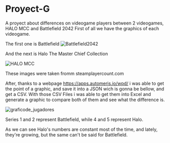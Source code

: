 # Proyect-G
A proyect about differences on videogame players between 2 videogames, HALO MCC and Battlefield 2042
First of all we have the graphics of each videogame.

The first one is Battlefield
![Battlefield2042](https://user-images.githubusercontent.com/119823416/205527032-18108701-7584-4138-9770-18eba297688e.png)

And the next is Halo The Master Chief Collection

![HALO MCC](https://user-images.githubusercontent.com/119823416/205528656-be79a7db-ae51-44ea-9b57-9feed6620362.jpeg)

These images were taken fromm steamplayercount.com


After, thanks to a webpage https://apps.automeris.io/wpd/ i was able to get the point of a graphic, and save it into a JSON wich is gonna be bellow, and get a CSV.
With those CSV Files i was able to get them into Excel and generate a graphic to compare both of them and see what the difference is.

![graficode_jugadores](https://user-images.githubusercontent.com/119823416/205535335-a2a64f84-43d9-485a-ba93-7a9e5d5f95ec.png)

Series 1 and 2 represent Battlefield, while 4 and 5 represent Halo.

As we can see Halo's numbers are constant most of the time, and lately, they're growing, but the same can't be said for Battlefield.

